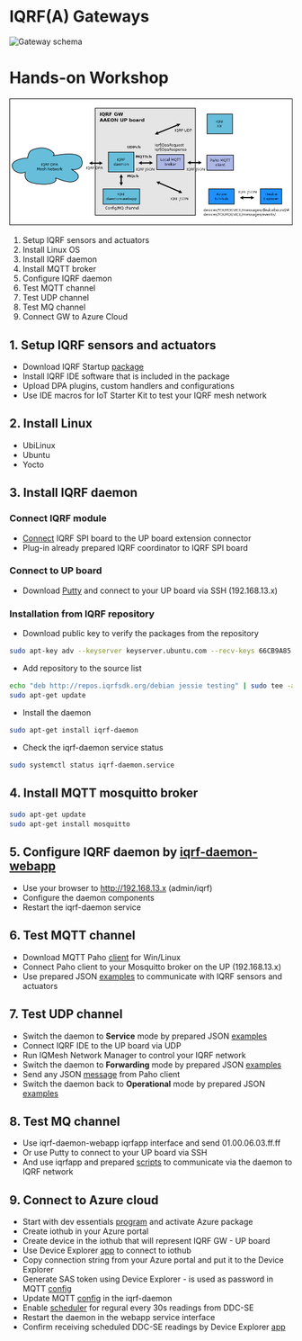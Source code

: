 # IQRF(A) Gateways

![Gateway schema](https://github.com/iqrfsdk/iqrf-daemon/blob/master/doc/iqrf-gateways.png "Schema for GWs")

# Hands-on Workshop

![Workshop schema](schema/workshop-schema.png "Schema for the workshop")

1. Setup IQRF sensors and actuators
2. Install Linux OS
3. Install IQRF daemon
4. Install MQTT broker
5. Configure IQRF daemon
6. Test MQTT channel
7. Test UDP channel
8. Test MQ channel
9. Connect GW to Azure Cloud

## 1. Setup IQRF sensors and actuators

- Download IQRF Startup [package](http://www.iqrf.org/support/how-to-start)
- Install IQRF IDE software that is included in the package
- Upload DPA plugins, custom handlers and configurations
- Use IDE macros for IoT Starter Kit to test your IQRF mesh network

## 2. Install Linux

- UbiLinux
- Ubuntu 
- Yocto

## 3. Install IQRF daemon

### Connect IQRF module 

- [Connect](http://www.iqrf.org/weben/downloads.php?id=412) IQRF SPI board to the UP board extension connector
- Plug-in already prepared IQRF coordinator to IQRF SPI board 

### Connect to UP board 

- Download [Putty](http://www.chiark.greenend.org.uk/~sgtatham/putty/download.html) and connect to your UP board via SSH (192.168.13.x)

### Installation from IQRF repository 

- Download public key to verify the packages from the repository
```bash
sudo apt-key adv --keyserver keyserver.ubuntu.com --recv-keys 66CB9A85
```
- Add repository to the source list
```bash
echo "deb http://repos.iqrfsdk.org/debian jessie testing" | sudo tee -a /etc/apt/sources.list
sudo apt-get update
```
- Install the daemon
```bash
sudo apt-get install iqrf-daemon
```
- Check the iqrf-daemon service status
```bash
sudo systemctl status iqrf-daemon.service
```

## 4. Install MQTT mosquitto broker

```bash
sudo apt-get update
sudo apt-get install mosquitto
```

## 5. Configure IQRF daemon by [iqrf-daemon-webapp](https://github.com/iqrfsdk/iqrf-daemon-webapp) 

- Use your browser to http://192.168.13.x (admin/iqrf)
- Configure the daemon components
- Restart the iqrf-daemon service

## 6. Test MQTT channel

- Download MQTT Paho [client](http://repo.eclipse.org/content/repositories/paho-releases/org/eclipse/paho/org.eclipse.paho.ui.app/1.0.0/org.eclipse.paho.ui.app-1.0.0-win32.win32.x86.zip) for Win/Linux
- Connect Paho client to your Mosquitto broker on the UP (192.168.13.x)
- Use prepared JSON [examples](json-messages/1-dpa-raw) to communicate with IQRF sensors and actuators

## 7. Test UDP channel

- Switch the daemon to **Service** mode by prepared JSON [examples](json-messages/5-conf-mode) 
- Connect IQRF IDE to the UP board via UDP
- Run IQMesh Network Manager to control your IQRF network
- Switch the daemon to **Forwarding** mode by prepared JSON [examples](json-messages/5-conf-mode) 
- Send any JSON [message](json-messages/1-dpa-raw) from Paho client 
- Switch the daemon back to **Operational** mode by prepared JSON [examples](json-messages/5-conf-mode)

## 8. Test MQ channel

- Use iqrf-daemon-webapp iqrfapp interface and send 01.00.06.03.ff.ff
- Or use Putty to connect to your UP board via SSH
- And use iqrfapp and prepared [scripts](scripts) to communicate via the daemon to IQRF network

## 9. Connect to Azure cloud

- Start with dev essentials [program](https://www.visualstudio.com/cs/dev-essentials/) and activate Azure package
- Create iothub in your Azure portal
- Create device in the iothub that will represent IQRF GW - UP board
- Use Device Explorer [app](https://github.com/Azure/azure-iot-sdk-csharp/releases) to connect to iothub
- Copy connection string from your Azure portal and put it to the Device Explorer
- Generate SAS token using Device Explorer - is used as password in MQTT [config](daemon-config/MqttMessaging.json)
- Update MQTT [config](daemon-config/MqttMessaging.json) in the iqrf-daemon
- Enable [scheduler](daemon-config/Scheduler.json) for regural every 30s readings from DDC-SE
- Restart the daemon in the webapp service interface
- Confirm receiving scheduled DDC-SE readings by Device Explorer [app](https://github.com/Azure/azure-iot-sdk-csharp/releases)
